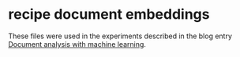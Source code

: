 # recipe document embeddings

These files were used in the experiments described in the blog entry [Document analysis with machine learning](http://www.bobdc.com/blog/docembeddings). 
